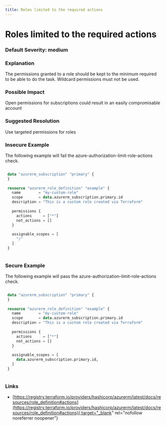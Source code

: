 ```yaml
---
title: Roles limited to the required actions
---
```


# Roles limited to the required actions

### Default Severity: <span class="severity medium">medium</span>

### Explanation

The permissions granted to a role should be kept to the minimum required to be able to do the task. Wildcard permissions must not be used.

### Possible Impact
Open permissions for subscriptions could result in an easily compromisable account

### Suggested Resolution
Use targeted permissions for roles


### Insecure Example

The following example will fail the azure-authorization-limit-role-actions check.
```terraform

 data "azurerm_subscription" "primary" {
 }
 
 resource "azurerm_role_definition" "example" {
   name        = "my-custom-role"
   scope       = data.azurerm_subscription.primary.id
   description = "This is a custom role created via Terraform"
 
   permissions {
     actions     = ["*"]
     not_actions = []
   }
 
   assignable_scopes = [
     "/"
   ]
 }
 
```



### Secure Example

The following example will pass the azure-authorization-limit-role-actions check.
```terraform

 data "azurerm_subscription" "primary" {
 }
 
 resource "azurerm_role_definition" "example" {
   name        = "my-custom-role"
   scope       = data.azurerm_subscription.primary.id
   description = "This is a custom role created via Terraform"
 
   permissions {
     actions     = ["*"]
     not_actions = []
   }
 
   assignable_scopes = [
     data.azurerm_subscription.primary.id,
   ]
 }
 
```



### Links


- [https://registry.terraform.io/providers/hashicorp/azurerm/latest/docs/resources/role_definition#actions](https://registry.terraform.io/providers/hashicorp/azurerm/latest/docs/resources/role_definition#actions){:target="_blank" rel="nofollow noreferrer noopener"}



